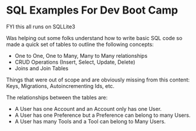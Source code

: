 # SQL Examples For Dev Boot Camp

FYI this all runs on SQLLite3

Was helping out some folks understand how to write basic SQL code so made a quick set of tables to outline the following concepts: 
 - One to One, One to Many, Many to Many relationships
 - CRUD Operations (Insert, Select, Update, Delete) 
 - Joins and Join Tables

Things that were out of scope and are obviously missing from this content: Keys, Migrations, Autoincrementing Ids, etc. 

The relationships between the tables are: 
 - A User has one Account and an Account only has one User.
 - A User has one Preference but a Preference can belong to many Users.
 - A User has many Tools and a Tool can belong to Many Users.

